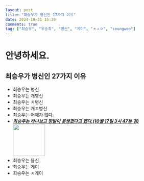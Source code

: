 ```yaml
---
layout: post
title: "최승우가 병신인 17가지 이유"
date: 2024-10-31 15:39
comments: true
tag: ["최승우", "우승최", "병신", "게이", "ㅊㅅㅇ", "seungwoo"]
---
```

# 안녕하세요.
## 최승우가 병신인 27가지 이유
* 최승우는 병신
* 최승우는 개병신
* 최승우는 ㅈ병신
* 최승우는 개ㅈ병신
* ~~최승우는 어깨가 없다.~~
* **_<u>최승우는 하니보고 장발이 못생겼다고 했다.(10월 17일 3시 47분 경)</u>_**
  <br><img src="https://encrypted-tbn3.gstatic.com/licensed-image?q=tbn:ANd9GcSQRbDQhUg61t5Jv5b6jpyRbsEsA-mKyYi1cRT-M0KoaA1u_ribhwBsiLRNIuUe-NEhczDPiPC4IUhjbAo" width="100px">
* 최승우는 븅신
* 최승우는 게이
* 최승우는 ㅈ게이
